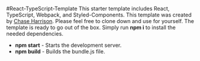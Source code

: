 #React-TypeScript-Template
This starter template includes React, TypeScript, Webpack, and Styled-Components. This template was created by [Chase Harrison](http://thechaseharrison.com/ "Chase Harrison"). Please feel free to clone down and use for yourself. The template is ready to go out of the box. Simply run **npm i** to install the needed dependencies.

- **npm start** - Starts the development server.
- **npm build** - Builds the bundle.js file.